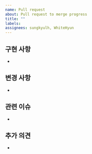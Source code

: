 ```yaml
---
name: Pull request
about: Pull request to merge progress
title: ""
labels:
assignees: sungkyulh, WhiteHyun
---
```


## 구현 사항

-

## 변경 사항

-

## 관련 이슈

-

## 추가 의견

-
